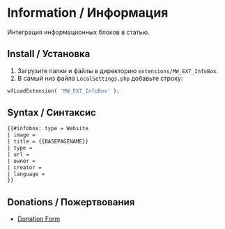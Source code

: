 # Information / Информация

Интеграция информационных блоков в статью.

## Install / Установка

1. Загрузите папки и файлы в директорию `extensions/MW_EXT_InfoBox`.
2. В самый низ файла `LocalSettings.php` добавьте строку:

```php
wfLoadExtension( 'MW_EXT_InfoBox' );
```

## Syntax / Синтаксис

```html
{{#infobox: type = Website
| image =
| title = {{BASEPAGENAME}}
| type =
| url =
| owner =
| creator =
| language =
}}
```

## Donations / Пожертвования

- [Donation Form](https://donation-form.github.io/)
